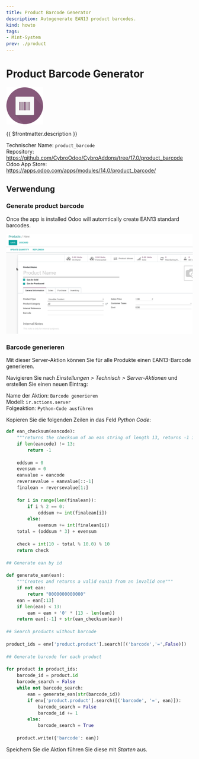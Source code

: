 ```yaml
---
title: Product Barcode Generator
description: Autogenerate EAN13 product barcodes.
kind: howto
tags:
- Mint-System
prev: ./product
---
```

# Product Barcode Generator
![](attachments/icon_odoo_product_barcode.png)

{{ $frontmatter.description }}

Technischer Name: `product_barcode`\
Repository: <https://github.com/CybroOdoo/CybroAddons/tree/17.0/product_barcode>\
Odoo App Store: <https://apps.odoo.com/apps/modules/14.0/product_barcode/>

## Verwendung

### Generate product barcode

Once the app is installed Odoo will automtically create EAN13 standard barcodes.

![Odoo App Product Barcode Generator](attachments/Odoo%20App%20Product%20Barcode%20Generator.gif)

### Barcode generieren

Mit dieser Server-Aktion können Sie für alle Produkte einen EAN13-Barcode generieren.

Navigieren Sie nach *Einstellungen > Technisch > Server-Aktionen* und erstellen Sie einen neuen Eintrag:

Name der Aktion: `Barcode generieren`\
Modell: `ir.actions.server`\
Folgeaktion: `Python-Code ausführen`

Kopieren Sie die folgenden Zeilen in das Feld *Python Code*:

```python
def ean_checksum(eancode):
    """returns the checksum of an ean string of length 13, returns -1 if the string has the wrong length"""
    if len(eancode) != 13:
        return -1

    oddsum = 0
    evensum = 0
    eanvalue = eancode
    reversevalue = eanvalue[::-1]
    finalean = reversevalue[1:]

    for i in range(len(finalean)):
        if i % 2 == 0:
            oddsum += int(finalean[i])
        else:
            evensum += int(finalean[i])
    total = (oddsum * 3) + evensum

    check = int(10 - total % 10.0) % 10
    return check

## Generate ean by id

def generate_ean(ean):
    """Creates and returns a valid ean13 from an invalid one"""
    if not ean:
        return "0000000000000"
    ean = ean[:13]
    if len(ean) < 13:
        ean = ean + '0' * (13 - len(ean))
    return ean[:-1] + str(ean_checksum(ean))

## Search products without barcode

product_ids = env['product.product'].search([('barcode','=',False)])

## Generate barcode for each product

for product in product_ids:
    barcode_id = product.id
    barcode_search = False
    while not barcode_search:
        ean = generate_ean(str(barcode_id))
        if env['product.product'].search([('barcode', '=', ean)]):
            barcode_search = False
            barcode_id += 1
        else:
            barcode_search = True

    product.write({'barcode': ean})
```

Speichern Sie die Aktion führen Sie diese mit *Starten* aus.
